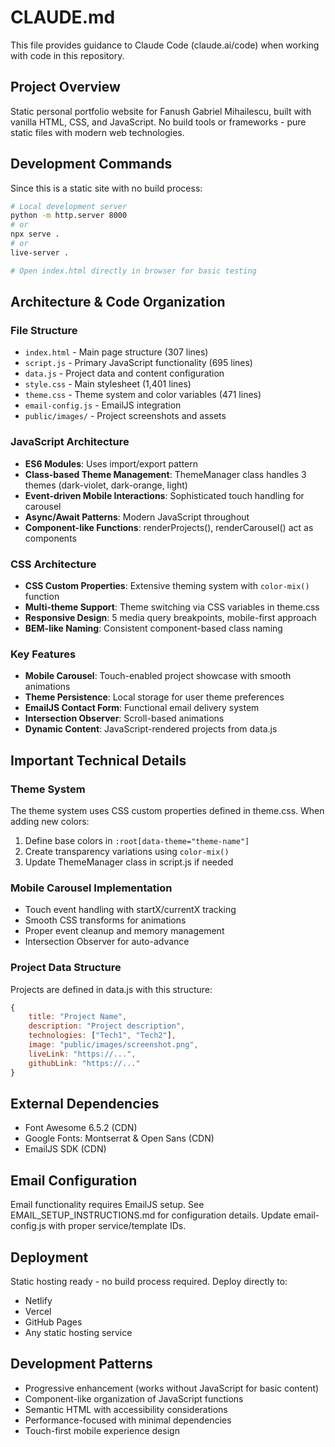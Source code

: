# CLAUDE.md

This file provides guidance to Claude Code (claude.ai/code) when working with code in this repository.

## Project Overview
Static personal portfolio website for Fanush Gabriel Mihailescu, built with vanilla HTML, CSS, and JavaScript. No build tools or frameworks - pure static files with modern web technologies.

## Development Commands
Since this is a static site with no build process:
```bash
# Local development server
python -m http.server 8000
# or
npx serve .
# or
live-server .

# Open index.html directly in browser for basic testing
```

## Architecture & Code Organization

### File Structure
- `index.html` - Main page structure (307 lines)
- `script.js` - Primary JavaScript functionality (695 lines) 
- `data.js` - Project data and content configuration
- `style.css` - Main stylesheet (1,401 lines)
- `theme.css` - Theme system and color variables (471 lines)
- `email-config.js` - EmailJS integration
- `public/images/` - Project screenshots and assets

### JavaScript Architecture
- **ES6 Modules**: Uses import/export pattern
- **Class-based Theme Management**: ThemeManager class handles 3 themes (dark-violet, dark-orange, light)
- **Event-driven Mobile Interactions**: Sophisticated touch handling for carousel
- **Async/Await Patterns**: Modern JavaScript throughout
- **Component-like Functions**: renderProjects(), renderCarousel() act as components

### CSS Architecture
- **CSS Custom Properties**: Extensive theming system with `color-mix()` function
- **Multi-theme Support**: Theme switching via CSS variables in theme.css
- **Responsive Design**: 5 media query breakpoints, mobile-first approach
- **BEM-like Naming**: Consistent component-based class naming

### Key Features
- **Mobile Carousel**: Touch-enabled project showcase with smooth animations
- **Theme Persistence**: Local storage for user theme preferences  
- **EmailJS Contact Form**: Functional email delivery system
- **Intersection Observer**: Scroll-based animations
- **Dynamic Content**: JavaScript-rendered projects from data.js

## Important Technical Details

### Theme System
The theme system uses CSS custom properties defined in theme.css. When adding new colors:
1. Define base colors in `:root[data-theme="theme-name"]`
2. Create transparency variations using `color-mix()`
3. Update ThemeManager class in script.js if needed

### Mobile Carousel Implementation
- Touch event handling with startX/currentX tracking
- Smooth CSS transforms for animations
- Proper event cleanup and memory management
- Intersection Observer for auto-advance

### Project Data Structure
Projects are defined in data.js with this structure:
```javascript
{
    title: "Project Name",
    description: "Project description",
    technologies: ["Tech1", "Tech2"],
    image: "public/images/screenshot.png",
    liveLink: "https://...",
    githubLink: "https://..."
}
```

## External Dependencies
- Font Awesome 6.5.2 (CDN)
- Google Fonts: Montserrat & Open Sans (CDN)
- EmailJS SDK (CDN)

## Email Configuration
Email functionality requires EmailJS setup. See EMAIL_SETUP_INSTRUCTIONS.md for configuration details. Update email-config.js with proper service/template IDs.

## Deployment
Static hosting ready - no build process required. Deploy directly to:
- Netlify
- Vercel 
- GitHub Pages
- Any static hosting service

## Development Patterns
- Progressive enhancement (works without JavaScript for basic content)
- Component-like organization of JavaScript functions
- Semantic HTML with accessibility considerations
- Performance-focused with minimal dependencies
- Touch-first mobile experience design